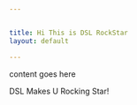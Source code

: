 ```yaml
---


title: Hi This is DSL RockStar
layout: default

---
```


content goes here

DSL Makes U Rocking Star!
